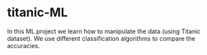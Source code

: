 # titanic-ML
In this ML project we learn how to manipulate the data (using Titanic dataset). We use different classification algorithms to compare the accuracies.
